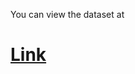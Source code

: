 You can view the dataset at 

# [Link](https://www.kaggle.com/datasets/fahmidachowdhury/domestic-violence-against-women)

